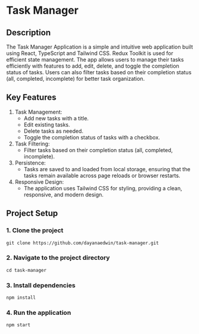 # Task Manager

## Description
The Task Manager Application is a simple and intuitive web application built using React, TypeScript and Tailwind CSS. Redux Toolkit is used for efficient state management. The app allows users to manage their tasks efficiently with features to add, edit, delete, and toggle the completion status of tasks. Users can also filter tasks based on their completion status (all, completed, incomplete) for better task organization.


## Key Features
 1. Task Management:
    - Add new tasks with a title.
    - Edit existing tasks.
    - Delete tasks as needed.
    - Toggle the completion status of tasks with a checkbox.
 2. Task Filtering:
    - Filter tasks based on their completion status (all, completed, incomplete).
 3. Persistence:
    - Tasks are saved to and loaded from local storage, ensuring that the tasks remain available across page reloads or browser restarts.
 4. Responsive Design:
    - The application uses Tailwind CSS for styling, providing a clean, responsive, and modern design.


## Project Setup

### 1. Clone the project
`git clone https://github.com/dayanaedwin/task-manager.git`

### 2. Navigate to the project directory
`cd task-manager`

### 3. Install dependencies
`npm install`

### 4. Run the application
`npm start`
